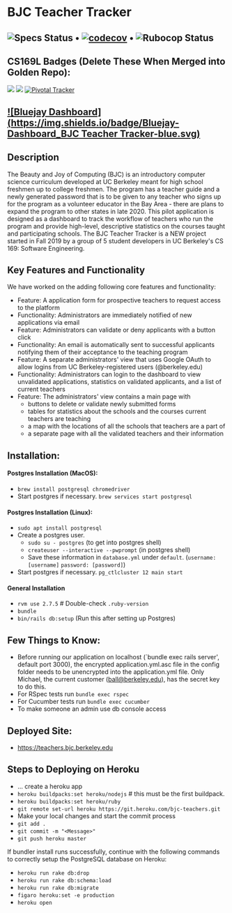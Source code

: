 # BJC Teacher Tracker
![Specs Status](https://github.com/beautyjoy/BJC-Teacher-Tracker/actions/workflows/specs.yml/badge.svg) •
[![codecov](https://codecov.io/gh/beautyjoy/BJC-Teacher-Tracker/branch/master/graph/badge.svg?token=96PyjKKVzi)](https://codecov.io/gh/beautyjoy/BJC-Teacher-Tracker) • ![Rubocop Status](https://github.com/beautyjoy/BJC-Teacher-Tracker/actions/workflows/rubocop.yml/badge.svg)
---

## CS169L Badges (Delete These When Merged into Golden Repo):
<a href="https://codeclimate.com/github/mitchell2001wong/BJC-Teacher-Tracker/maintainability"><img src="https://api.codeclimate.com/v1/badges/7fb9c619d24e6996887a/maintainability" /></a>
<a href="https://codeclimate.com/github/mitchell2001wong/BJC-Teacher-Tracker/test_coverage"><img src="https://api.codeclimate.com/v1/badges/7fb9c619d24e6996887a/test_coverage" /></a>
[![Pivotal Tracker](https://github.com/mitchell2001wong/BJC-Teacher-Tracker/blob/test_specs_build/app/assets/images/pivotal_tracker_logo.png)](https://www.pivotaltracker.com/n/projects/2406982)

[![Bluejay Dashboard](https://img.shields.io/badge/Bluejay-Dashboard_BJC Teacher Tracker-blue.svg)](http://dashboard.bluejay.governify.io/dashboard/script/dashboardLoader.js?dashboardURL=https://reporter.bluejay.governify.io/api/v4/dashboards/tpa-CS169L-22-GH-mitchell2001wong_BJC-Teacher-Tracker/main)
---

## Description

The Beauty and Joy of Computing (BJC) is an introductory computer science curriculum developed at UC Berkeley meant for high school freshmen up to college freshmen. The program has a teacher guide and a newly generated password that is to be given to any teacher who signs up for the program as a volunteer educator in the Bay Area - there are plans to expand the program to other states in late 2020. This pilot application is designed as a dashboard to track the workflow of teachers who run the program and provide high-level, descriptive statistics on the courses taught and participating schools. The BJC Teacher Tracker is a NEW project started in Fall 2019 by a group of 5 student developers in UC Berkeley's CS 169: Software Engineering.

## Key Features and Functionality

We have worked on the adding following core features and functionality:

- Feature: A application form for prospective teachers to request access to the platform
- Functionality: Administrators are immediately notified of new applications via email
- Feature: Administrators can validate or deny applicants with a button click
- Functionality: An email is automatically sent to successful applicants notifying them of their acceptance to the teaching program
- Feature: A separate administrators' view that uses Google OAuth to allow logins from UC Berkeley-registered users (@berkeley.edu)
- Functionality: Administrators can login to the dashboard to view unvalidated applications, statistics on validated applicants, and a list of current teachers
- Feature: The administrators' view contains a main page with
  - buttons to delete or validate newly submitted forms
  - tables for statistics about the schools and the courses current teachers are teaching
  - a map with the locations of all the schools that teachers are a part of
  - a separate page with all the validated teachers and their information

## Installation:

#### Postgres Installation (MacOS):
* `brew install postgresql chromedriver`
* Start postgres if necessary. `brew services start postgresql`
#### Postgres Installation (Linux):
* `sudo apt install postgresql`
* Create a postgres user.
  * `sudo su - postgres` (to get into postgres shell)
  * `createuser --interactive --pwprompt` (in postgres shell)
  * Save these information in `database.yml` under `default`. (`username: [username]` `password: [password]`)
* Start postgres if necessary. `pg_ctlcluster 12 main start`

#### General Installation
* `rvm use 2.7.5` # Double-check `.ruby-version`
* `bundle`
* `bin/rails db:setup` (Run this after setting up Postgres)

## Few Things to Know:

- Before running our application on localhost (`bundle exec rails server', default port 3000), the encrypted application.yml.asc file in the config folder needs to be unencrypted into the application.yml file. Only Michael, the current customer (ball@berkeley.edu), has the secret key to do this.
- For RSpec tests run `bundle exec rspec`
- For Cucumber tests run `bundle exec cucumber`
- To make someone an admin use db console access

## Deployed Site:

- https://teachers.bjc.berkeley.edu

## Steps to Deploying on Heroku

- ... create a heroku app
- `heroku buildpacks:set heroku/nodejs` # this must be the first buildpack.
- `heroku buildpacks:set heroku/ruby`
- `git remote set-url heroku https://git.heroku.com/bjc-teachers.git`
- Make your local changes and start the commit process
- `git add .`
- `git commit -m "<Message>"`
- `git push heroku master`

If bundler install runs successfully, continue with the following commands to correctly setup the PostgreSQL database on Heroku:
- `heroku run rake db:drop`
- `heroku run rake db:schema:load`
- `heroku run rake db:migrate`
- `figaro heroku:set -e production`
- `heroku open`
